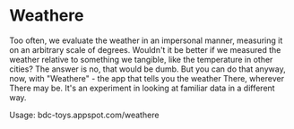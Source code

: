 Weathere
========

Too often, we evaluate the weather in an impersonal manner, measuring it on an arbitrary scale of degrees. Wouldn't it be better if we measured the weather relative to something we tangible, like the temperature in other cities? The answer is no, that would be dumb. But you can do that anyway, now, with "Weathere" - the app that tells you the weather There, wherever There may be. It's an experiment in looking at familiar data in a different way.

Usage: bdc-toys.appspot.com/weathere

